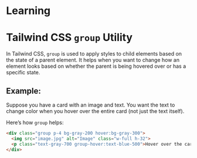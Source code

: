 # Learning

# Tailwind CSS `group` Utility

In Tailwind CSS, `group` is used to apply styles to child elements based on the state of a parent element. It helps when you want to change how an element looks based on whether the parent is being hovered over or has a specific state.

## Example:
Suppose you have a card with an image and text. You want the text to change color when you hover over the entire card (not just the text itself).

Here’s how `group` helps:

```html
<div class="group p-4 bg-gray-200 hover:bg-gray-300">
  <img src="image.jpg" alt="Image" class="w-full h-32">
  <p class="text-gray-700 group-hover:text-blue-500">Hover over the card to change my color!</p>
</div>


